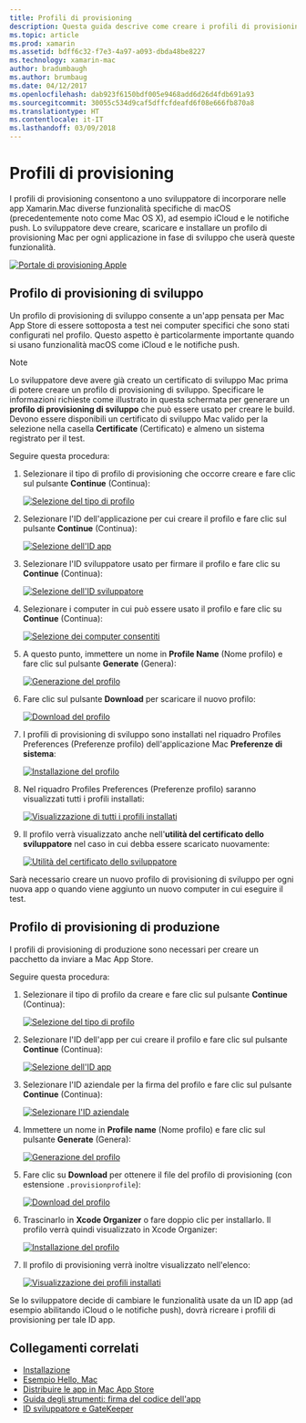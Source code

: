 ```yaml
---
title: Profili di provisioning
description: Questa guida descrive come creare i profili di provisioning necessari per pubblicare un'app Xamarin.Mac.
ms.topic: article
ms.prod: xamarin
ms.assetid: bdff6c32-f7e3-4a97-a093-dbda48be8227
ms.technology: xamarin-mac
author: bradumbaugh
ms.author: brumbaug
ms.date: 04/12/2017
ms.openlocfilehash: dab923f6150bdf005e9468add6d26d4fdb691a93
ms.sourcegitcommit: 30055c534d9caf5dffcfdeafd6f08e666fb870a8
ms.translationtype: HT
ms.contentlocale: it-IT
ms.lasthandoff: 03/09/2018
---
```

# <a name="provisioning-profiles"></a>Profili di provisioning

I profili di provisioning consentono a uno sviluppatore di incorporare nelle app Xamarin.Mac diverse funzionalità specifiche di macOS (precedentemente noto come Mac OS X), ad esempio iCloud e le notifiche push. Lo sviluppatore deve creare, scaricare e installare un profilo di provisioning Mac per ogni applicazione in fase di sviluppo che userà queste funzionalità.

[![](profiles-images/certif13.png "Portale di provisioning Apple")](profiles-images/certif13.png#lightbox)

<a name="Development_Provisioning_Profile" />

## <a name="development-provisioning-profile"></a>Profilo di provisioning di sviluppo

Un profilo di provisioning di sviluppo consente a un'app pensata per Mac App Store di essere sottoposta a test nei computer specifici che sono stati configurati nel profilo. Questo aspetto è particolarmente importante quando si usano funzionalità macOS come iCloud e le notifiche push.

> [!NOTE]
> Lo sviluppatore deve avere già creato un certificato di sviluppo Mac prima di potere creare un profilo di provisioning di sviluppo. Specificare le informazioni richieste come illustrato in questa schermata per generare un **profilo di provisioning di sviluppo** che può essere usato per creare le build. Devono essere disponibili un certificato di sviluppo Mac valido per la selezione nella casella **Certificate** (Certificato) e almeno un sistema registrato per il test.

Seguire questa procedura:

1. Selezionare il tipo di profilo di provisioning che occorre creare e fare clic sul pulsante **Continue** (Continua): 

     [![](profiles-images/certif14.png "Selezione del tipo di profilo")](profiles-images/certif14.png#lightbox)
2. Selezionare l'ID dell'applicazione per cui creare il profilo e fare clic sul pulsante **Continue** (Continua): 

     [![](profiles-images/certif15.png "Selezione dell'ID app")](profiles-images/certif15.png#lightbox)
3. Selezionare l'ID sviluppatore usato per firmare il profilo e fare clic su **Continue** (Continua): 

     [![](profiles-images/certif16.png "Selezione dell'ID sviluppatore")](profiles-images/certif16.png#lightbox)
4. Selezionare i computer in cui può essere usato il profilo e fare clic su **Continue** (Continua): 

     [![](profiles-images/certif17.png "Selezione dei computer consentiti")](profiles-images/certif17.png#lightbox)
5. A questo punto, immettere un nome in **Profile Name** (Nome profilo) e fare clic sul pulsante **Generate** (Genera): 

     [![](profiles-images/certif18.png "Generazione del profilo")](profiles-images/certif18.png#lightbox)
6. Fare clic sul pulsante **Download** per scaricare il nuovo profilo: 

     [![](profiles-images/certif19.png "Download del profilo")](profiles-images/certif19.png#lightbox)
7. I profili di provisioning di sviluppo sono installati nel riquadro Profiles Preferences (Preferenze profilo) dell'applicazione Mac **Preferenze di sistema**: 

     [![](profiles-images/certif20.png "Installazione del profilo")](profiles-images/certif20.png#lightbox)
8. Nel riquadro Profiles Preferences (Preferenze profilo) saranno visualizzati tutti i profili installati: 

     [![](profiles-images/image47.png "Visualizzazione di tutti i profili installati")](profiles-images/image47.png#lightbox)
9. Il profilo verrà visualizzato anche nell'**utilità del certificato dello sviluppatore** nel caso in cui debba essere scaricato nuovamente: 

     [![](profiles-images/image48.png "Utilità del certificato dello sviluppatore")](profiles-images/image48.png#lightbox)

Sarà necessario creare un nuovo profilo di provisioning di sviluppo per ogni nuova app o quando viene aggiunto un nuovo computer in cui eseguire il test.

<a name="Production_Provisioning_Profile" />

## <a name="production-provisioning-profile"></a>Profilo di provisioning di produzione

I profili di provisioning di produzione sono necessari per creare un pacchetto da inviare a Mac App Store.

Seguire questa procedura:

1. Selezionare il tipo di profilo da creare e fare clic sul pulsante **Continue** (Continua): 

    [![](profiles-images/certif21.png "Selezione del tipo di profilo")](profiles-images/certif21.png#lightbox)
2. Selezionare l'ID dell'app per cui creare il profilo e fare clic sul pulsante **Continue** (Continua): 

    [![](profiles-images/certif15.png "Selezione dell'ID app")](profiles-images/certif15.png#lightbox)
3. Selezionare l'ID aziendale per la firma del profilo e fare clic sul pulsante **Continue** (Continua): 

    [![](profiles-images/certif23.png "Selezionare l'ID aziendale")](profiles-images/certif23.png#lightbox)
4. Immettere un nome in **Profile name** (Nome profilo) e fare clic sul pulsante **Generate** (Genera): 

    [![](profiles-images/certif24.png "Generazione del profilo")](profiles-images/certif24.png#lightbox)
5. Fare clic su **Download** per ottenere il file del profilo di provisioning (con estensione `.provisionprofile`): 

    [![](profiles-images/certif25.png "Download del profilo")](profiles-images/certif25.png#lightbox)
6. Trascinarlo in **Xcode Organizer** o fare doppio clic per installarlo. Il profilo verrà quindi visualizzato in Xcode Organizer: 

    [![](profiles-images/image51.png "Installazione del profilo")](profiles-images/image51.png#lightbox)
7. Il profilo di provisioning verrà inoltre visualizzato nell'elenco: 

    [![](profiles-images/certif26.png "Visualizzazione dei profili installati")](profiles-images/certif26.png#lightbox)


Se lo sviluppatore decide di cambiare le funzionalità usate da un ID app (ad esempio abilitando iCloud o le notifiche push), dovrà ricreare i profili di provisioning per tale ID app.

## <a name="related-links"></a>Collegamenti correlati

- [Installazione](~//mac/get-started/installation.md)
- [Esempio Hello, Mac](~//mac/get-started/hello-mac.md)
- [Distribuire le app in Mac App Store](https://developer.apple.com/devcenter/mac/checklist/)
- [Guida degli strumenti: firma del codice dell'app](https://developer.apple.com/library/mac/#documentation/ToolsLanguages/Conceptual/OSXWorkflowGuide/CodeSigning/CodeSigning.html)
- [ID sviluppatore e GateKeeper](https://developer.apple.com/resources/developer-id/)
